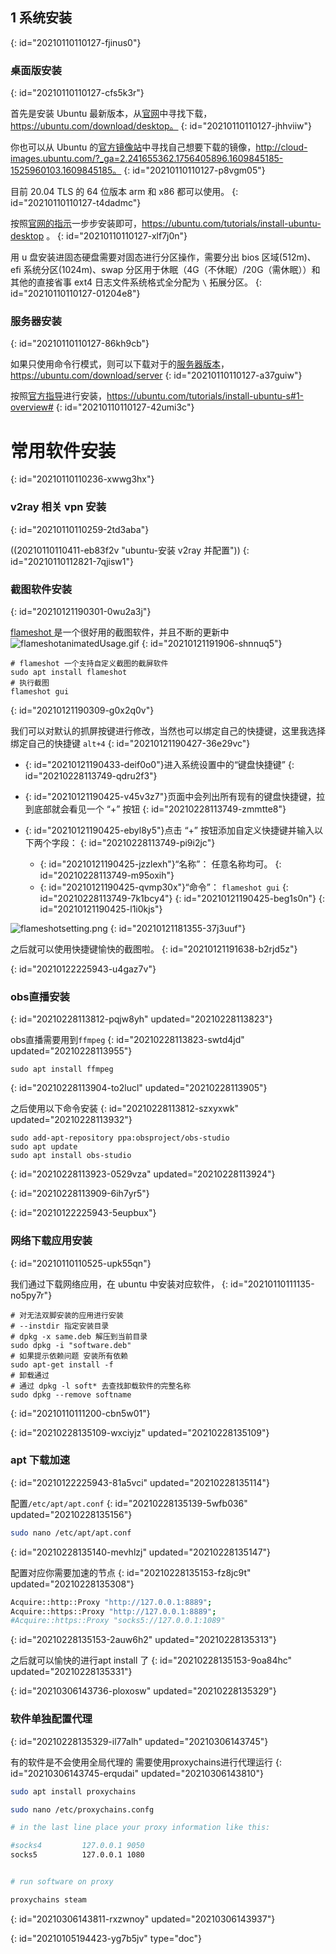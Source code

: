 ## 1 系统安装
{: id="20210110110127-fjinus0"}

### 桌面版安装
{: id="20210110110127-cfs5k3r"}

首先是安装 Ubuntu 最新版本，从[官网](https://ubuntu.com/download/desktop)中寻找下载，https://ubuntu.com/download/desktop。
{: id="20210110110127-jhhviiw"}

你也可以从 Ubuntu 的[官方镜像站](http://cloud-images.ubuntu.com/?_ga=2.241655362.1756405896.1609845185-1525960103.1609845185)中寻找自己想要下载的镜像，http://cloud-images.ubuntu.com/?_ga=2.241655362.1756405896.1609845185-1525960103.1609845185。
{: id="20210110110127-p8vgm05"}

目前 20.04 TLS 的 64 位版本 arm 和 x86 都可以使用。
{: id="20210110110127-t4dadmc"}

按照[官网的指示](https://ubuntu.com/tutorials/install-ubuntu-desktop)一步步安装即可，https://ubuntu.com/tutorials/install-ubuntu-desktop 。
{: id="20210110110127-xlf7j0n"}

用 u 盘安装进固态硬盘需要对固态进行分区操作，需要分出 bios 区域(512m)、efi 系统分区(1024m)、swap 分区用于休眠（4G（不休眠）/20G（需休眠））和其他的直接省事 ext4 日志文件系统格式全分配为 `\` 拓展分区。
{: id="20210110110127-01204e8"}

### 服务器安装
{: id="20210110110127-86kh9cb"}

如果只使用命令行模式，则可以下载对于的[服务器版本](https://ubuntu.com/download/server)，https://ubuntu.com/download/server
{: id="20210110110127-a37guiw"}

按照[官方指导](https://ubuntu.com/tutorials/install-ubuntu-server#1-overview)进行安装，https://ubuntu.com/tutorials/install-ubuntu-s#1-overview#
{: id="20210110110127-42umi3c"}

# 常用软件安装
{: id="20210110110236-xwwg3hx"}

### v2ray 相关 vpn 安装
{: id="20210110110259-2td3aba"}

((20210110110411-eb83f2v "ubuntu-安装 v2ray 并配置"))
{: id="20210110112821-7qjisw1"}

### 截图软件安装
{: id="20210121190301-0wu2a3j"}

[flameshot ](https://github.com/flameshot-org/flameshot)是一个很好用的截图软件，并且不断的更新中![flameshotanimatedUsage.gif](assets/flameshot-animatedUsage.gif)
{: id="20210121191906-shnnuq5"}

```
# flameshot 一个支持自定义截图的截屏软件
sudo apt install flameshot
# 执行截图
flameshot gui
```
{: id="20210121190309-g0x2q0v"}

我们可以对默认的抓屏按键进行修改，当然也可以绑定自己的快捷键，这里我选择绑定自己的快捷键 `alt+4`
{: id="20210121190427-36e29vc"}

* {: id="20210121190433-deif0o0"}进入系统设置中的“键盘快捷键”
  {: id="20210228113749-qdru2f3"}
* {: id="20210121190425-v45v3z7"}页面中会列出所有现有的键盘快捷键，拉到底部就会看见一个 “+” 按钮
  {: id="20210228113749-zmmtte8"}
* {: id="20210121190425-ebyl8y5"}点击 “+” 按钮添加自定义快捷键并输入以下两个字段：
  {: id="20210228113749-pi9i2jc"}

  * {: id="20210121190425-jzzlexh"}“名称”： 任意名称均可。
    {: id="20210228113749-m95oxih"}
  * {: id="20210121190425-qvmp30x"}“命令”： `flameshot gui`
    {: id="20210228113749-7k1bcy4"}
  {: id="20210121190425-beg1s0n"}
{: id="20210121190425-l1i0kjs"}

![flameshotsetting.png](assets/flameshot-setting.png)
{: id="20210121181355-37j3uuf"}

之后就可以使用快捷键愉快的截图啦。
{: id="20210121191638-b2rjd5z"}

{: id="20210122225943-u4gaz7v"}

### obs直播安装
{: id="20210228113812-pqjw8yh" updated="20210228113823"}

obs直播需要用到`ffmpeg`
{: id="20210228113823-swtd4jd" updated="20210228113955"}

```
sudo apt install ffmpeg
```
{: id="20210228113904-to2lucl" updated="20210228113905"}

之后使用以下命令安装
{: id="20210228113812-szxyxwk" updated="20210228113932"}

```
sudo add-apt-repository ppa:obsproject/obs-studio
sudo apt update
sudo apt install obs-studio
```
{: id="20210228113923-0529vza" updated="20210228113924"}

{: id="20210228113909-6ih7yr5"}

{: id="20210122225943-5eupbux"}

### 网络下载应用安装
{: id="20210110110525-upk55qn"}

我们通过下载网络应用，在 ubuntu 中安装对应软件，
{: id="20210110111135-no5py7r"}

```
# 对无法双脚安装的应用进行安装
# --instdir 指定安装目录
# dpkg -x same.deb 解压到当前目录
sudo dpkg -i "software.deb"
# 如果提示依赖问题 安装所有依赖
sudo apt-get install -f
# 卸载通过
# 通过 dpkg -l soft* 去查找卸载软件的完整名称
sudo dpkg --remove softname

```
{: id="20210110111200-cbn5w01"}

{: id="20210228135109-wxciyjz" updated="20210228135109"}

### apt 下载加速
{: id="20210122225943-81a5vci" updated="20210228135114"}

配置`/etc/apt/apt.conf`
{: id="20210228135139-5wfb036" updated="20210228135156"}

```bash
sudo nano /etc/apt/apt.conf
```
{: id="20210228135140-mevhlzj" updated="20210228135147"}

配置对应你需要加速的节点
{: id="20210228135153-fz8jc9t" updated="20210228135308"}

```bash
Acquire::http::Proxy "http://127.0.0.1:8889";
Acquire::https::Proxy "http://127.0.0.1:8889";
#Acquire::https::Proxy "socks5://127.0.0.1:1089"

```
{: id="20210228135153-2auw6h2" updated="20210228135313"}

之后就可以愉快的进行apt install 了
{: id="20210228135153-9oa84hc" updated="20210228135331"}

{: id="20210306143736-ploxosw" updated="20210228135329"}

### 软件单独配置代理
{: id="20210228135329-il77alh" updated="20210306143745"}

有的软件是不会使用全局代理的 需要使用proxychains进行代理运行
{: id="20210306143745-erqudai" updated="20210306143810"}

```bash
sudo apt install proxychains

sudo nano /etc/proxychains.confg

# in the last line place your proxy information like this:

#socks4         127.0.0.1 9050
socks5          127.0.0.1 1080


# run software on proxy

proxychains steam
```
{: id="20210306143811-rxzwnoy" updated="20210306143937"}


{: id="20210105194423-yg7b5jv" type="doc"}
